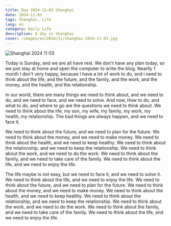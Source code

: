 ```yaml
---
title: Day 2024-11-03 Shanghai
date: 2024-11-03
tags: Shanghai, Life
lang: en
category: Daily Life
description: A day in Shanghai
cover: /images/en/2024/11/shanghai-2024-11-03.jpg
---
```


![Shanghai 2024 11 03](/images/en/2024/11/shanghai-2024-11-03.jpg)

Today is Sunday, and we are all have rest. We don't have any plan today, so we just stay at home and open the computer to write the blog. Nearlly 1 month I don't very happy, because I have a lot of work to do, and i need to think about the life, and the future, and the family, and the work, and the money, and the health, and the relationship.

In our world, there are many things we need to think about, and we need to do, and we need to face, and we need to solve. And now, How to do, and what to do, and where to go are the questions we need to think about. We need to think about the life, my son, my wife, my family, my work, my health, my relationship. The bad things are always happen, and we need to face it. 

We need to think about the future, and we need to plan for the future. We need to think about the money, and we need to make money. We need to think about the health, and we need to keep healthy. We need to think about the relationship, and we need to keep the relationship. We need to think about the work, and we need to do the work. We need to think about the family, and we need to take care of the family. We need to think about the life, and we need to enjoy the life.

The life maybe is not easy, but we need to face it, and we need to solve it. We need to think about the life, and we need to enjoy the life. We need to think about the future, and we need to plan for the future. We need to think about the money, and we need to make money. We need to think about the health, and we need to keep healthy. We need to think about the relationship, and we need to keep the relationship. We need to think about the work, and we need to do the work. We need to think about the family, and we need to take care of the family. We need to think about the life, and we need to enjoy the life.